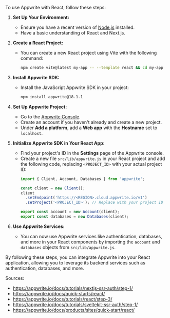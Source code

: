 To use Appwrite with React, follow these steps:

1. **Set Up Your Environment:**
   - Ensure you have a recent version of [Node.js](https://nodejs.org/en/download/) installed.
   - Have a basic understanding of React and Next.js.

2. **Create a React Project:**
   - You can create a new React project using Vite with the following command:
     ```sh
     npm create vite@latest my-app -- --template react && cd my-app
     ```

3. **Install Appwrite SDK:**
   - Install the JavaScript Appwrite SDK in your project:
     ```sh
     npm install appwrite@18.1.1
     ```

4. **Set Up Appwrite Project:**
   - Go to the [Appwrite Console](https://cloud.appwrite.io/console).
   - Create an account if you haven't already and create a new project.
   - Under **Add a platform**, add a **Web app** with the **Hostname** set to `localhost`.

5. **Initialize Appwrite SDK in Your React App:**
   - Find your project's ID in the **Settings** page of the Appwrite console.
   - Create a new file `src/lib/appwrite.js` in your React project and add the following code, replacing `<PROJECT_ID>` with your actual project ID:
     ```javascript
     import { Client, Account, Databases } from 'appwrite';

     const client = new Client();
     client
       .setEndpoint('https://<REGION>.cloud.appwrite.io/v1')
       .setProject('<PROJECT_ID>'); // Replace with your project ID

     export const account = new Account(client);
     export const databases = new Databases(client);
     ```

6. **Use Appwrite Services:**
   - You can now use Appwrite services like authentication, databases, and more in your React components by importing the `account` and `databases` objects from `src/lib/appwrite.js`.

By following these steps, you can integrate Appwrite into your React application, allowing you to leverage its backend services such as authentication, databases, and more.

Sources:
- https://appwrite.io/docs/tutorials/nextjs-ssr-auth/step-1/
- https://appwrite.io/docs/quick-starts/react/
- https://appwrite.io/docs/tutorials/react/step-3/
- https://appwrite.io/docs/tutorials/sveltekit-ssr-auth/step-1/
- https://appwrite.io/docs/products/sites/quick-start/react/
